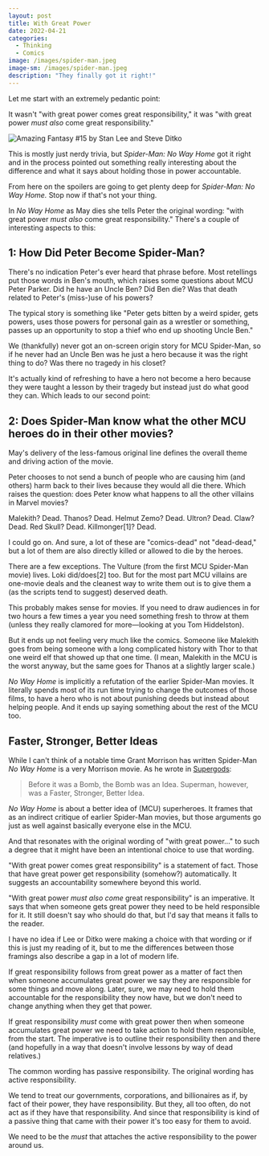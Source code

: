 ```yaml
---
layout: post
title: With Great Power
date: 2022-04-21
categories:
  - Thinking
  - Comics
image: /images/spider-man.jpeg
image-sm: /images/spider-man.jpeg
description: "They finally got it right!"
---
```


Let me start with an extremely pedantic point:

It wasn't "with great power comes great responsibility," it was "with great power _must also_ come great responsibility."

![Amazing Fantasy #15 by Stan Lee and Steve Ditko](/images/great_power.jpeg)

This is mostly just nerdy trivia, but _Spider-Man: No Way Home_ got it right and in the process pointed out something really interesting about the difference and what it says about holding those in power accountable.

From here on the spoilers are going to get plenty deep for _Spider-Man: No Way Home._ Stop now if that's not your thing.

In _No Way Home_ as May dies she tells Peter the original wording: "with great power _must also_ come great responsibility." There's a couple of interesting aspects to this:

## 1: How Did Peter Become Spider-Man?

There's no indication Peter's ever heard that phrase before. Most retellings put those words in Ben's mouth, which raises some questions about MCU Peter Parker. Did he have an Uncle Ben? Did Ben die? Was that death related to Peter's (miss-)use of his powers?

The typical story is something like "Peter gets bitten by a weird spider, gets powers, uses those powers for personal gain as a wrestler or something, passes up an opportunity to stop a thief who end up shooting Uncle Ben."

We (thankfully) never got an on-screen origin story for MCU Spider-Man, so if he never had an Uncle Ben was he just a hero because it was the right thing to do? Was there no tragedy in his closet?

It's actually kind of refreshing to have a hero not become a hero because they were taught a lesson by their tragedy but instead just do what good they can. Which leads to our second point:

## 2: Does Spider-Man know what the other MCU heroes do in their other movies?

May's delivery of the less-famous original line defines the overall theme and driving action of the movie.

Peter chooses to not send a bunch of people who are causing him (and others) harm back to their lives because they would all die there. Which raises the question: does Peter know what happens to all the other villains in Marvel movies?

Malekith? Dead. Thanos? Dead. Helmut Zemo? Dead. Ultron? Dead. Claw? Dead. Red Skull? Dead. Killmonger[1]? Dead.

I could go on. And sure, a lot of these are "comics-dead" not "dead-dead," but a lot of them are also directly killed or allowed to die by the heroes.

There are a few exceptions. The Vulture (from the first MCU Spider-Man movie) lives. Loki did/does[2] too. But for the most part MCU villains are one-movie deals and the cleanest way to write them out is to give them a (as the scripts tend to suggest) deserved death.

This probably makes sense for movies. If you need to draw audiences in for two hours a few times a year you need something fresh to throw at them (unless they really clamored for more—looking at you Tom Hiddelston).

But it ends up not feeling very much like the comics. Someone like Malekith goes from being someone with a long complicated history with Thor to that one weird elf that showed up that one time. (I mean, Malekith in the MCU is the worst anyway, but the same goes for Thanos at a slightly larger scale.)

_No Way Home_ is implicitly a refutation of the earlier Spider-Man movies. It literally spends most of its run time trying to change the outcomes of those films, to have a hero who is not about punishing deeds but instead about helping people. And it ends up saying something about the rest of the MCU too.

## Faster, Stronger, Better Ideas

While I can't think of a notable time Grant Morrison has written Spider-Man _No Way Home_ is a very Morrison movie. As he wrote in [Supergods](https://www.penguinrandomhouse.com/books/201094/supergods-by-grant-morrison/):

> Before it was a Bomb, the Bomb was an Idea. Superman, however, was a Faster, Stronger, Better Idea.

*No Way Home* is about a better idea of (MCU) superheroes. It frames that as an indirect critique of earlier Spider-Man movies, but those arguments go just as well against basically everyone else in the MCU.

And that resonates with the original wording of "with great power…" to such a degree that it might have been an intentional choice to use that wording.

"With great power comes great responsibility" is a statement of fact. Those that have great power get responsibility (somehow?) automatically. It suggests an accountability somewhere beyond this world.

"With great power *must also come* great responsibility" is an imperative. It says that when someone gets great power they need to be held responsible for it. It still doesn't say who should do that, but I'd say that means it falls to the reader.

I have no idea if Lee or Ditko were making a choice with that wording or if this is just my reading of it, but to me the differences between those framings also describe a gap in a lot of modern life.

If great responsibility follows from great power as a matter of fact then when someone accumulates great power we say they are responsible for some things and move along. Later, sure, we may need to hold them accountable for the responsibility they now have, but we don't need to change anything when they get that power.

If great responsibility _must_ come with great power then when someone accumulates great power we need to take action to hold them responsible, from the start. The imperative is to outline their responsibility then and there (and hopefully in a way that doesn't involve lessons by way of dead relatives.)

The common wording has passive responsibility. The original wording has active responsibility.

We tend to treat our governments, corporations, and billionaires as if, by fact of their power, they have responsibility. But they, all too often, do not act as if they have that responsibility. And since that responsibility is kind of a passive thing that came with their power it's too easy for them to avoid.

We need to be the _must_ that attaches the active responsibility to the power around us.

[^1]: Technically I'd say Killmonger might actually be the hero of *Black Panther*, but the promotional material says otherwise.

[^2]: Conjugating verbs for multiversal time travel is tough.
